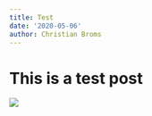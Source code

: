 ```yaml
---
title: Test
date: '2020-05-06'
author: Christian Broms 
---
```


# This is a test post

![](/FaceTracking.jpg)